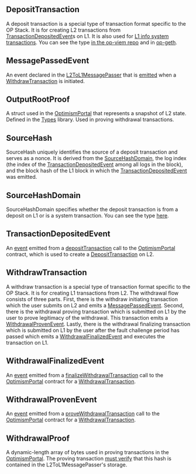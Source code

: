 ## DepositTransaction

A deposit transaction is a special type of transaction format specific to the OP Stack. It is for creating L2 transactions from [TransactionDepositedEvent](#transactiondepositedevent)s on L1. It is also used for [L1 info system transactions](https://github.com/ethereum-optimism/optimism/blob/develop/op-node/rollup/derive/l1_block_info.go#L35-L47). You can see the type [in the op-viem repo](https://github.com/base-org/op-viem/blob/f6595e8a0373f79e17b3c2c89f486091833e4d17/src/types/depositTransaction.ts#L20) and in [op-geth](https://github.com/ethereum-optimism/op-geth/blob/optimism/core/types/deposit_tx.go#L27-L44).

## MessagePassedEvent

An event declared in the [L2ToL1MessagePasser](https://github.com/ethereum-optimism/optimism/blob/adf55b3a60279e4750ab0682cb92d19921bbd92a/packages/contracts-bedrock/src/L2/L2ToL1MessagePasser.sol#L37) that is [emitted](https://github.com/ethereum-optimism/optimism/blob/62c7f3b05a70027b30054d4c8974f44000606fb7/packages/contracts-bedrock/contracts/L2/L2ToL1MessagePasser.sol#L116-L124) when a [WithdrawTransaction](#withdrawtransaction) is initiated.

## OutputRootProof

A struct used in the [OptimismPortal](https://github.com/ethereum-optimism/optimism/blob/develop/packages/contracts-bedrock/src/L1/OptimismPortal.sol) that represents a snapshot of L2 state. Defined in the [Types](https://github.com/ethereum-optimism/optimism/blob/adf55b3a60279e4750ab0682cb92d19921bbd92a/packages/contracts-bedrock/src/libraries/Types.sol#L25) library. Used in proving withdrawal transactions.

## SourceHash

SourceHash uniquely identifies the source of a deposit transaction and serves as a nonce. It is derived from the [SourceHashDomain](#sourcehashdomain), the log index (the index of the [TransactionDepositedEvent](#transactiondepositedevent) among all logs in the block), and the block hash of the L1 block in which the [TransactionDepositedEvent](#transactiondepositedevent) was emitted.

## SourceHashDomain

SourceHashDomain specifies whether the deposit transaction is from a deposit on L1 or is a system transaction. You can see the type [here](https://github.com/base-org/op-viem/blob/f6595e8a0373f79e17b3c2c89f486091833e4d17/src/types/depositTransaction.ts#L5-L8).

## TransactionDepositedEvent

An [event](https://github.com/ethereum-optimism/optimism/blob/develop/packages/contracts-bedrock/src/L1/OptimismPortal.sol#L73C1-L73C1) emitted from a [depositTransaction](https://github.com/ethereum-optimism/optimism/blob/develop/packages/contracts-bedrock/src/L1/OptimismPortal.sol#L377) call to the [OptimismPortal](https://github.com/ethereum-optimism/optimism/blob/develop/packages/contracts-bedrock/src/L1/OptimismPortal.sol) contract, which is used to create a [DepositTransaction](#deposittransaction) on L2.

## WithdrawTransaction

A withdraw transaction is a special type of transaction format specific to the OP Stack. It is for creating L1 transactions from L2. The withdrawal flow consists of three parts. First, there is the withdraw initiating transaction which the user submits on L2 and emits a [MessagePassedEvent](#messagepassedevent). Second, there is the withdrawal proving transaction which is submitted on L1 by the user to prove legitimacy of the withdrawal. This transaction emits a [WithdrawalProvenEvent](#withdrawalprovenevent). Lastly, there is the withdrawal finalizing transaction which is submitted on L1 by the user after the fault challenge period has passed which emits a [WithdrawalFinalizedEvent](#withdrawalfinalizedevent) and executes the transaction on L1.

## WithdrawalFinalizedEvent

An [event](https://github.com/ethereum-optimism/optimism/blob/f368843d5b5a730a6b144389cc39011fff3b0147/packages/contracts-bedrock/src/L1/OptimismPortal.sol#L84) emitted from a [finalizeWithdrawalTransaction](https://github.com/ethereum-optimism/optimism/blob/f368843d5b5a730a6b144389cc39011fff3b0147/packages/contracts-bedrock/src/L1/OptimismPortal.sol#L283) call to the [OptimismPortal](https://github.com/ethereum-optimism/optimism/blob/develop/packages/contracts-bedrock/src/L1/OptimismPortal.sol) contract for a [WithdrawalTransaction](#withdrawtransaction).

## WithdrawalProvenEvent

An [event](https://github.com/ethereum-optimism/optimism/blob/f368843d5b5a730a6b144389cc39011fff3b0147/packages/contracts-bedrock/src/L1/OptimismPortal.sol#L79) emitted from a [proveWithdrawalTransaction](https://github.com/ethereum-optimism/optimism/blob/f368843d5b5a730a6b144389cc39011fff3b0147/packages/contracts-bedrock/src/L1/OptimismPortal.sol#L208) call to the [OptimismPortal](https://github.com/ethereum-optimism/optimism/blob/develop/packages/contracts-bedrock/src/L1/OptimismPortal.sol) contract for a [WithdrawalTransaction](#withdrawtransaction).

## WithdrawalProof
A dynamic-length array of bytes used in proving transactions in the [OptimismPortal](https://github.com/ethereum-optimism/optimism/blob/adf55b3a60279e4750ab0682cb92d19921bbd92a/packages/contracts-bedrock/src/L1/OptimismPortal.sol#L212). The proving transaction [must verify](https://github.com/ethereum-optimism/optimism/blob/adf55b3a60279e4750ab0682cb92d19921bbd92a/packages/contracts-bedrock/src/L1/OptimismPortal.sol#L263) that this hash is contained in the L2ToL1MessagePasser's storage.
